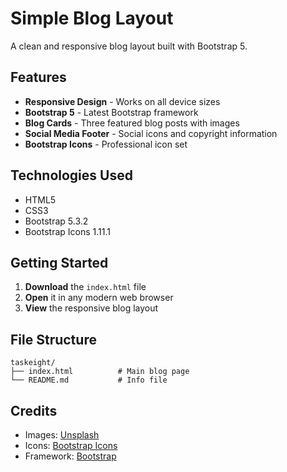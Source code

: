 # Simple Blog Layout

A clean and responsive blog layout built with Bootstrap 5.

## Features

- **Responsive Design** - Works on all device sizes
- **Bootstrap 5** - Latest Bootstrap framework
- **Blog Cards** - Three featured blog posts with images
- **Social Media Footer** - Social icons and copyright information
- **Bootstrap Icons** - Professional icon set

## Technologies Used

- HTML5
- CSS3
- Bootstrap 5.3.2
- Bootstrap Icons 1.11.1

## Getting Started

1. **Download** the `index.html` file
2. **Open** it in any modern web browser
3. **View** the responsive blog layout

## File Structure

```
taskeight/
├── index.html          # Main blog page
└── README.md           # Info file
```

## Credits

- Images: [Unsplash](https://unsplash.com/)
- Icons: [Bootstrap Icons](https://icons.getbootstrap.com/)
- Framework: [Bootstrap](https://getbootstrap.com/)
